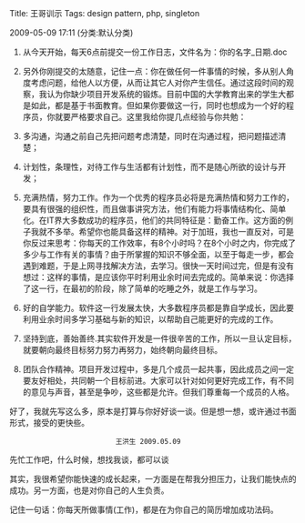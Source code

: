 Title: 王哥训示
Tags: design pattern, php, singleton


2009-05-09 17:11 (分类:默认分类)

1. 从今天开始，每天6点前提交一份工作日志，文件名为：你的名字_日期.doc

2. 另外你刚提交的太随意，记住一点：你在做任何一件事情的时候，多从别人角度考虑问题，给他人以方便，从而让其它人对你产生信任。通过这段时间的观察，我认为你缺少项目开发系统的锻炼。目前中国的大学教育出来的学生大都是如此，都是基于书面教育。但如果你要做这一行，同时也想成为一个好的程序员，你就要严格要求自己。这里我给你提几点经验与你共勉：

1. 多沟通，沟通之前自己先把问题考虑清楚，同时在沟通过程，把问题描述清楚；
2. 计划性，条理性，对待工作与生活都有计划性，而不是随心所欲的设计与开发；
3. 充满热情，努力工作。作为一个优秀的程序员必将是充满热情和努力工作的，要具有很强的组织性，而且做事讲究方法，他们有能力将事情结构化、简单化。在IT界大多数成功的程序员，他们的共同特征是：勤奋工作。这方面的例子我就不多举。希望你也能具备这样的精神。对于加班，我也一直反对，可是你反过来思考：你每天的工作效率，有8个小时吗？在8个小时之内，你完成了多少与工作有关的事情？由于所掌握的知识不够全面，以至于每走一步，都会遇到难题，于是上网寻找解决方法，去学习。很快一天时间过完，但是有没有想过：这样的事情，是应该你平时利用业余时间去完成的。简单来说：你选择了这一行，在最初的阶段，除了简单的吃睡之外，就是工作与学习。
4. 好的自学能力。软件这一行发展太快，大多数程序员都是靠自学成长，因此要利用业余时间多学习基础与新的知识，以帮助自己能更好的完成的工作。
5. 坚持到底，善始善终.其实软件开发是一件很辛苦的工作，所以一旦认定目标，就要朝向最终目标努力努力再努力，始终朝向最终目标。
6. 团队合作精神。项目开发过程中，多是几个成员一起共事，因此成员之间一定要友好相处，共同朝一个目标前进。大家可以针对如何更好完成工作，有不同的意见与声音，甚至是争吵，这些都是允许。但我们尊重每一个成员的人格。

好了，我就先写这么多，原本是打算与你好好谈一谈。但是想一想，或许通过书面形式，接受的更快些。

                              王洪生 2009.05.09


先忙工作吧，什么时候，想找我谈，都可以谈

其实，我很希望你能快速的成长起来，一方面是在帮我分担压力，让我们能快点的成功。另一方面，也是对你自己的人生负责。

记住一句话：你每天所做事情(工作)，都是在为你自己的简历增加成功法码。

